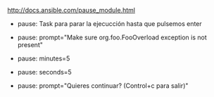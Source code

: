 http://docs.ansible.com/pause_module.html

- pause:
Task para parar la ejecucción hasta que pulsemos enter

- pause: prompt="Make sure org.foo.FooOverload exception is not present"

- pause: minutes=5
- pause: seconds=5

- pause: prompt="Quieres continuar? (Control+c para salir)"

